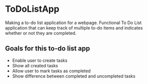 # ToDoListApp
Making a to-do list application for a webpage.
Functional To Do List application that can keep track of multiple to-do items and indicates whether or not they are completed.

## Goals for this to-do list app
- Enable user to create tasks
- Show all created tasks
- Allow user to mark tasks as completed
- Show difference between completed and uncompleted tasks
